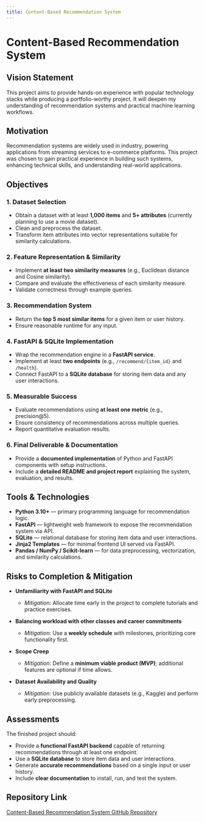 ```yaml
---
title: Content-Based Recommendation System
---
```


# Content-Based Recommendation System


## Vision Statement
This project aims to provide hands-on experience with popular technology stacks while producing a portfolio-worthy project. It will deepen my understanding of recommendation systems and practical machine learning workflows.

## Motivation
Recommendation systems are widely used in industry, powering applications from streaming services to e-commerce platforms. This project was chosen to gain practical experience in building such systems, enhancing technical skills, and understanding real-world applications.

## Objectives

### 1. Dataset Selection
- Obtain a dataset with at least **1,000 items** and **5+ attributes** (currently planning to use a movie dataset).  
- Clean and preprocess the dataset.  
- Transform item attributes into vector representations suitable for similarity calculations.

### 2. Feature Representation & Similarity
- Implement **at least two similarity measures** (e.g., Euclidean distance and Cosine similarity).  
- Compare and evaluate the effectiveness of each similarity measure.  
- Validate correctness through example queries.

### 3. Recommendation System
- Return the **top 5 most similar items** for a given item or user history.  
- Ensure reasonable runtime for any input.

### 4. FastAPI & SQLite Implementation
- Wrap the recommendation engine in a **FastAPI service**.  
- Implement at least **two endpoints** (e.g., `/recommend/{item_id}` and `/health`).  
- Connect FastAPI to a **SQLite database** for storing item data and any user interactions.

### 5. Measurable Success
- Evaluate recommendations using **at least one metric** (e.g., precision@5).  
- Ensure consistency of recommendations across multiple queries.  
- Report quantitative evaluation results.

### 6. Final Deliverable & Documentation
- Provide a **documented implementation** of Python and FastAPI components with setup instructions.  
- Include a **detailed README and project report** explaining the system, evaluation, and results.


## Tools & Technologies
- **Python 3.10+** — primary programming language for recommendation logic.
- **FastAPI** — lightweight web framework to expose the recommendation system via API.
- **SQLite** — relational database for storing item data and user interactions.
- **Jinja2 Templates** — for minimal frontend UI served via FastAPI.
- **Pandas / NumPy / Scikit-learn** — for data preprocessing, vectorization, and similarity calculations.


## Risks to Completion & Mitigation

- **Unfamiliarity with FastAPI and SQLite**  
  - *Mitigation:* Allocate time early in the project to complete tutorials and practice exercises.

- **Balancing workload with other classes and career commitments**  
  - *Mitigation:* Use a **weekly schedule** with milestones, prioritizing core functionality first.

- **Scope Creep**  
  - *Mitigation:* Define a **minimum viable product (MVP)**; additional features are optional if time allows.

- **Dataset Availability and Quality**  
  - *Mitigation:* Use publicly available datasets (e.g., Kaggle) and perform early preprocessing.

## Assessments
The finished project should:  
- Provide a **functional FastAPI backend** capable of returning recommendations through at least one endpoint.  
- Use a **SQLite database** to store item data and user interactions.  
- Generate **accurate recommendations** based on a single input or user history.  
- Include **clear documentation** to install, run, and test the system.

## Repository Link
[Content-Based Recommendation System GitHub Repository](https://github.com/swish0621/Content-Based-Recommendation-System-.git)
